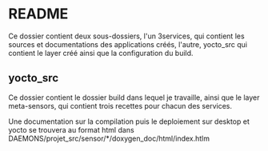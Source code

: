 # README 

Ce dossier contient deux sous-dossiers, l'un 3services, qui contient les sources et documentations des applications créés, l'autre, yocto_src qui contient le layer créé ainsi que la configuration du build.


## yocto_src

Ce dossier contient le dossier build dans lequel je travaille, ainsi que le layer meta-sensors, qui contient trois recettes pour chacun des services.

Une documentation sur la compilation puis le deploiement sur desktop et yocto se trouvera au format html dans DAEMONS/projet_src/sensor/*/doxygen_doc/html/index.htlm


